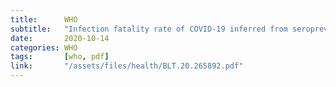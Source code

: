 ```yaml
---
title:      WHO
subtitle:   "Infection fatality rate of COVID-19 inferred from seroprevalence data"
date:       2020-10-14
categories: WHO
tags:       [who, pdf]
link:       "/assets/files/health/BLT.20.265892.pdf"
---
```


